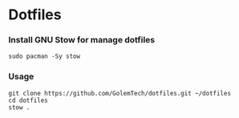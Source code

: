 # Dotfiles

### Install GNU Stow for manage dotfiles

```Bash=
sudo pacman -Sy stow
```


### Usage

```
git clone https://github.com/GolemTech/dotfiles.git ~/dotfiles
cd dotfiles
stow .
```
